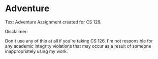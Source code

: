 # Adventure
Text Adventure Assignment created for CS 126.

Disclaimer:

Don't use any of this at all if you're taking CS 126. I'm not responsible for any academic integrity violations that may occur as a result of someone inappropriately using my work.
